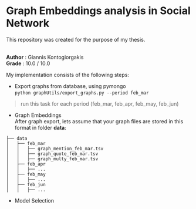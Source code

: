 # Graph Embeddings analysis in Social Network

This repository was created for the purpose of my thesis.
<br><br>

<b>Author</b> : Giannis Kontogiorgakis <br>
<b>Grade</b> : 10.0 / 10.0  <br>

My implementation consists of the following steps:
- Export graphs from database, using pymongo <br>
```python graphUtils/export_graphs.py --period feb_mar ```<br>
> run this task for each period (feb_mar, feb_apr, feb_may, feb_jun)

- Graph Embeddings <br>
After graph export, lets assume that your graph files are stored in this format in folder <b>data</b>: <br>

```
├── data
│   ├── feb_mar
│   │   ├── graph_mention_feb_mar.tsv
│   │   ├── graph_quote_feb_mar.tsv
│   │   ├── graph_multy_feb_mar.tsv
│   ├── feb_apr
│   │   ├── ...
│   ├── feb_may
│   │   ├── ...
│   ├── feb_jun
│   │   ├── ...
```



- Model Selection



